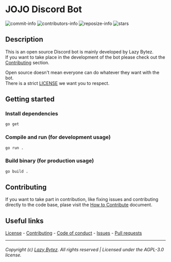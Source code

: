 # JOJO Discord Bot

  ![commit-info][commit-info]
  ![contributors-info][contributors-info]
  ![reposize-info][reposize-info]
  ![stars][stars]

## Description
This is an open source Discord bot is mainly developed by Lazy Bytez.  
If you want to take place in the development of the bot please check out the [Contributing](https://github.com/lazybytez/jojo-discord-bot#contributing) section.  

Open source doesn't mean everyone can do whatever they want with the bot.  
There is a strict [LICENSE](https://github.com/lazybytez/jojo-discord-bot/blob/main/LICENSE) we want you to respect.

## Getting started
### Install dependencies
```bash
go get
```
### Compile and run (for development usage)
```bash
go run .
```

### Build binary (for production usage)
```bash
go build .
```

## Contributing
If you want to take part in contribution, like fixing issues and contributing directly to the code base, plase visit the [How to Contribute][github-contribute] document.

## Useful links
[License][github-license] - 
[Contributing][github-contribute] - 
[Code of conduct][github-codeofconduct] - 
[Issues][github-issues] - 
[Pull requests][github-pulls]

<hr>  

###### Copyright (c) [Lazy Bytez][github-team]. All rights reserved | Licensed under the AGPL-3.0 license.

<!-- Variables -->
[github-team]: https://github.com/lazybytez

[github-license]: https://github.com/lazybytez/general-template/blob/main/LICENSE
[github-contribute]: https://github.com/lazybytez/.github/blob/main/docs/CONTRIBUTING.md
[github-codeofconduct]: https://github.com/lazybytez/.github/blob/main/docs/CODE_OF_CONDUCT.md
[github-issues]: https://github.com/lazybytez/general-template/issues
[github-pulls]: https://github.com/lazybytez/general-template/pulls

[commit-info]: https://img.shields.io/github/last-commit/lazybytez/general-template?style=for-the-badge&colorA=302D41&colorB=b4befe

[contributors-info]: https://img.shields.io/github/contributors/lazybytez/general-template?style=for-the-badge&colorA=302D41&colorB=cba6f7

[reposize-info]: https://img.shields.io/github/repo-size/lazybytez/general-template?style=for-the-badge&colorA=302D41&colorB=89dceb

[stars]: https://img.shields.io/github/stars/lazybytez/jojo-discord-bot?colorA=302D41&colorB=f9e2af&style=for-the-badge
